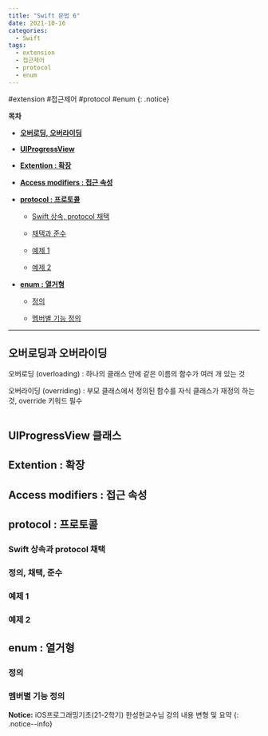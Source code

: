 ```yaml
---
title: "Swift 문법 6"
date: 2021-10-16
categories:
  - Swift
tags:
  - extension
  - 접근제어
  - protocol
  - enum
---
```


#extension #접근제어 #protocol #enum
{: .notice}

**목차**

- [**오버로딩, 오버라이딩**](##오버로딩과-오버라이딩)

- [**UIProgressView**](##UIProgressView-클래스)

- [**Extention : 확장**](##Extention-:-확장)

- [**Access modifiers : 접근 속성**](##Access-modifiers-:-접근-속성)

- [**protocol : 프로토콜**](##protocol-:-프로토콜)

  - [Swift 상속, protocol 채택](###Swift-상속과-protocol-채택)

  - [채택과 준수](###정의,-채택,-준수)

  - [예제 1](###예제-1)

  - [예제 2](###예제-2)

- [**enum : 열거형**](##enum-:-열거형)

  - [정의](###정의)

  - [멤버별 기능 정의](###멤버별-기능-정의)

---

## 오버로딩과 오버라이딩

오버로딩 (overloading) : 하나의 클래스 안에 같은 이름의 함수가 여러 개 있는 것

오버라이딩 (overriding) : 부모 클래스에서 정의된 함수를 자식 클래스가 재정의 하는 것, override 키워드 필수

```swift {.line-numbers}

```

## UIProgressView 클래스

## Extention : 확장

## Access modifiers : 접근 속성

## protocol : 프로토콜

### Swift 상속과 protocol 채택

### 정의, 채택, 준수

### 예제 1

### 예제 2

## enum : 열거형

### 정의

### 멤버별 기능 정의

**Notice:** iOS프로그래밍기초(21-2학기) 한성현교수님 강의 내용 변형 및 요약
{: .notice--info}
